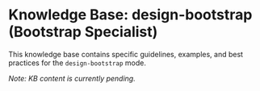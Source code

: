 # Knowledge Base: design-bootstrap (Bootstrap Specialist)

This knowledge base contains specific guidelines, examples, and best practices for the `design-bootstrap` mode.

*Note: KB content is currently pending.*
